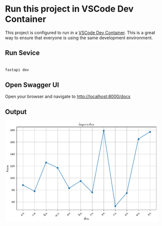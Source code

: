 # Run this project in VSCode Dev Container

This project is configured to run in a [VSCode Dev Container](https://code.visualstudio.com/docs/remote/containers). This is a great way to ensure that everyone is using the same development environment.

## Run Sevice

```bash

fastapi dev

```

## Open Swagger UI

Open your browser and navigate to [http://localhost:8000/docs](http://localhost:8000/docs)

## Output

![Sample Plot](output.png)